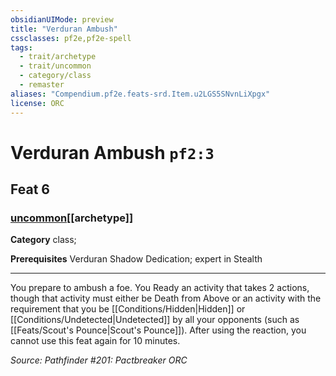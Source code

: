 ```yaml
---
obsidianUIMode: preview
title: "Verduran Ambush"
cssclasses: pf2e,pf2e-spell
tags:
  - trait/archetype
  - trait/uncommon
  - category/class
  - remaster
aliases: "Compendium.pf2e.feats-srd.Item.u2LGS5SNvnLiXpgx"
license: ORC
---
```

# Verduran Ambush `pf2:3`
## Feat 6
### [uncommon](uncommon "Uncommon Rarity Trait")[[archetype]]

**Category** class; 



**Prerequisites** Verduran Shadow Dedication; expert in Stealth
* * *
You prepare to ambush a foe. You Ready an activity that takes 2 actions, though that activity must either be Death from Above or an activity with the requirement that you be [[Conditions/Hidden|Hidden]] or [[Conditions/Undetected|Undetected]] by all your opponents (such as [[Feats/Scout's Pounce|Scout's Pounce]]). After using the reaction, you cannot use this feat again for 10 minutes.

*Source: Pathfinder #201: Pactbreaker*
*ORC*